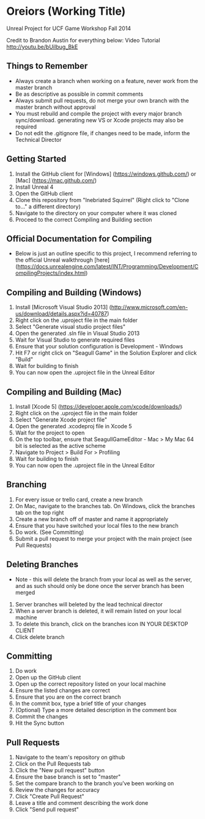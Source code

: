 
Oreiors (Working Title)
==============

Unreal Project for UCF Game Workshop Fall 2014

Credit to Brandon Austin for everything below:
Video Tutorial http://youtu.be/bUiIbug_BkE

Things to Remember
--------------
* Always create a branch when working on a feature, never work from the master branch
* Be as descriptive as possible in commit comments
* Always submit pull requests, do not merge your own branch with the master branch without approval
* You must rebuild and compile the project with every major branch sync/download. generating new VS or Xcode projects may also be required
* Do not edit the .gitignore file, if changes need to be made, inform the Technical Director

Getting Started
--------------
1. Install the GitHub client for [Windows] (https://windows.github.com/) or [Mac] (https://mac.github.com/)
2. Install Unreal 4
3. Open the GitHub client
4. Clone this repository from "Inebriated Squirrel" (Right click to "Clone to..." a different directory)
5. Navigate to the directory on your computer where it was cloned
6. Proceed to the correct Compiling and Building section

Official Documentation for Compiling
--------------
* Below is just an outline specific to this project, I recommend referring to the official Unreal walkthrough [here] (https://docs.unrealengine.com/latest/INT/Programming/Development/CompilingProjects/index.html)

Compiling and Building (Windows)
--------------
1. Install [Microsoft Visual Studio 2013] (http://www.microsoft.com/en-us/download/details.aspx?id=40787)
2. Right click on the .uproject file in the main folder
3. Select "Generate visual studio project files"
4. Open the generated .sln file in Visual Studio 2013
5. Wait for Visual Studio to generate required files
6. Ensure that your solution configuration is Development - Windows
7. Hit F7 or right click on "Seagull Game" in the Solution Explorer and click "Build"
8. Wait for building to finish
9. You can now open the .uproject file in the Unreal Editor

Compiling and Building (Mac)
--------------
1. Install [Xcode 5] (https://developer.apple.com/xcode/downloads/)
2. Right click on the .uproject file in the main folder
3. Select "Generate Xcode project file"
4. Open the generated .xcodeproj file in Xcode 5
5. Wait for the project to open
6. On the top toolbar, ensure that SeagullGameEditor - Mac > My Mac 64 bit is selected as the active scheme
7. Navigate to Project > Build For > Profiling
8. Wait for building to finish
9. You can now open the .uproject file in the Unreal Editor

Branching
--------------
1. For every issue or trello card, create a new branch
2. On Mac, navigate to the branches tab. On Windows, click the branches tab on the top right
3. Create a new branch off of master and name it appropriately
4. Ensure that you have switched your local files to the new branch
5. Do work. (See Committing)
6. Submit a pull request to merge your project with the main project (see Pull Requests)

Deleting Branches
--------------
* Note - this will delete the branch from your local as well as the server, and as such should only be done once the server branch has been merged

1. Server branches will beleted by the lead technical director
2. When a server branch is deleted, it will remain listed on your local machine
3. To delete this branch, click on the branches icon IN YOUR DESKTOP CLIENT
4. Click delete branch


Committing
--------------
1. Do work
2. Open up the GitHub client
3. Open up the correct repository listed on your local machine
4. Ensure the listed changes are correct
5. Ensure that you are on the correct branch
6. In the commit box, type a brief title of your changes
7. (Optional) Type a more detailed description in the comment box
8. Commit the changes
9. Hit the Sync button

Pull Requests
--------------
1. Navigate to the team's repository on github
2. Click on the Pull Requests tab
3. Click the "New pull request" button
4. Ensure the base branch is set to "master"
5. Set the compare branch to the branch you've been working on
6. Review the changes for accuracy
7. Click "Create Pull Request"
8. Leave a title and comment describing the work done
9. Click "Send pull request"

